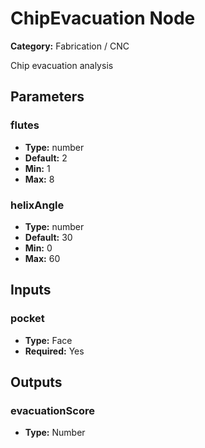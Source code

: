 
# ChipEvacuation Node

**Category:** Fabrication / CNC

Chip evacuation analysis

## Parameters


### flutes
- **Type:** number
- **Default:** 2
- **Min:** 1
- **Max:** 8



### helixAngle
- **Type:** number
- **Default:** 30
- **Min:** 0
- **Max:** 60



## Inputs


### pocket
- **Type:** Face
- **Required:** Yes



## Outputs


### evacuationScore
- **Type:** Number




